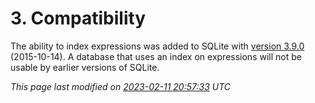 # 3\. Compatibility



The ability to index expressions was added to SQLite with 
[version 3\.9\.0](releaselog/3_9_0.html) (2015\-10\-14\). A database that uses an index on
expressions will not be usable by earlier versions of SQLite.


*This page last modified on [2023\-02\-11 20:57:33](https://sqlite.org/docsrc/honeypot) UTC* 


